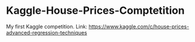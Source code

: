 # Kaggle-House-Prices-Comptetition
My first Kaggle competition.
Link: https://www.kaggle.com/c/house-prices-advanced-regression-techniques